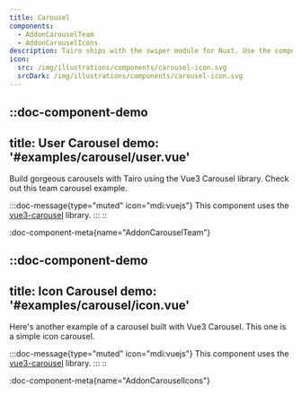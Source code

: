 ```yaml
---
title: Carousel
components: 
  - AddonCarouselTeam
  - AddonCarouselIcons
description: Tairo ships with the swiper module for Nuxt. Use the component to display fancy and highly customizable carousels.
icon:
  src: /img/illustrations/components/carousel-icon.svg
  srcDark: /img/illustrations/components/carousel-icon.svg
---
```



::doc-component-demo
---
title: User Carousel
demo: '#examples/carousel/user.vue'
---
Build gorgeous carousels with Tairo using the Vue3 Carousel library. Check out this team carousel example.

:::doc-message{type="muted" icon="mdi:vuejs"}
This component uses the [vue3-carousel](https://github.com/ismail9k/vue3-carousel) library.
:::
::

:doc-component-meta{name="AddonCarouselTeam"}



::doc-component-demo
---
title: Icon Carousel
demo: '#examples/carousel/icon.vue'
---
Here's another example of a carousel built with Vue3 Carousel. This one is a simple icon carousel.

:::doc-message{type="muted" icon="mdi:vuejs"}
This component uses the [vue3-carousel](https://github.com/ismail9k/vue3-carousel) library.
:::
::

:doc-component-meta{name="AddonCarouselIcons"}

